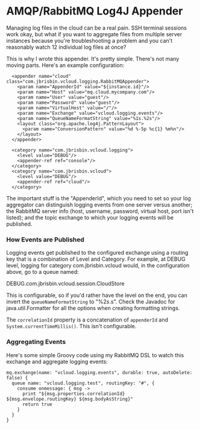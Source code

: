 # AMQP/RabbitMQ Log4J Appender #

Managing log files in the cloud can be a real pain. SSH terminal sessions work okay,
but what if you want to aggregate files from multiple server instances because you're
troubleshooting a problem and you can't reasonably watch 12 individual log files at once?

This is why I wrote this appender. It's pretty simple. There's not many moving parts.
Here's an example configuration:

<pre><code>  &lt;appender name="cloud" class="com.jbrisbin.vcloud.logging.RabbitMQAppender"&gt;
    &lt;param name="AppenderId" value="${instance.id}"/&gt;
    &lt;param name="Host" value="mq.cloud.mycompany.com"/&gt;
    &lt;param name="User" value="guest"/&gt;
    &lt;param name="Password" value="guest"/&gt;
    &lt;param name="VirtualHost" value="/"/&gt;
    &lt;param name="Exchange" value="vcloud.logging.events"/&gt;
    &lt;param name="QueueNameFormatString" value="%1s.%2s"/&gt;
    &lt;layout class="org.apache.log4j.PatternLayout"&gt;
      &lt;param name="ConversionPattern" value="%d %-5p %c{1} %m%n"/&gt;
    &lt;/layout&gt;
  &lt;/appender&gt;

  &lt;category name="com.jbrisbin.vcloud.logging"&gt;
    &lt;level value="DEBUG"/&gt;
    &lt;appender-ref ref="console"/&gt;
  &lt;/category&gt;
  &lt;category name="com.jbrisbin.vcloud"&gt;
    &lt;level value="DEBUG"/&gt;
    &lt;appender-ref ref="cloud"/&gt;
  &lt;/category&gt;
</code></pre>

The important stuff is the "AppenderId", which you need to set so your log aggregator can
distinguish logging events from one server versus another; the RabbitMQ server info
(host, username, password, virtual host, port isn't listed); and the topic exchange to
which your logging events will be published.

### How Events are Published ###

Logging events get published to the configured exchange using a routing key that is a
combination of Level and Category. For example, at DEBUG level, logging for category
com.jbrisbin.vcloud would, in the configuration above, go to a queue named:

  DEBUG.com.jbrisbin.vcloud.session.CloudStore

This is configurable, so if you'd rather have the level on the end, you can invert the
`queueNameFormatString` to "%2$s.%1$s". Check the Javadoc for java.util.Formatter for all
the options when creating formatting strings.

The `correlationId` property is a concatenation of `appenderId` and `System.currentTimeMillis()`.
This isn't configurable.

### Aggregating Events ###

Here's some simple Groovy code using my RabbitMQ DSL to watch this exchange and aggregate
logging events:

<pre><code>mq.exchange(name: "vcloud.logging.events", durable: true, autoDelete: false) {
  queue name: "vcloud.logging.test", routingKey: "#", {
    consume onmessage: { msg ->
      print "${msg.properties.correlationId} ${msg.envelope.routingKey} ${msg.bodyAsString}"
      return true
    }
  }
}
</code></pre>